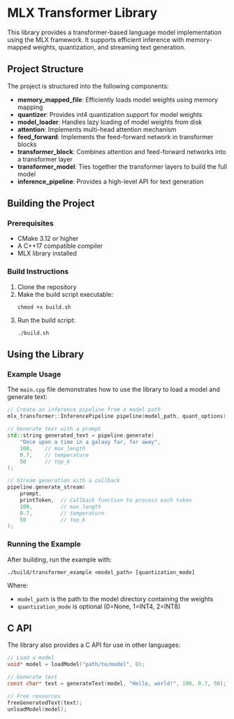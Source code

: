 # MLX Transformer Library

This library provides a transformer-based language model implementation using the MLX framework. It supports efficient inference with memory-mapped weights, quantization, and streaming text generation.

## Project Structure

The project is structured into the following components:

- **memory_mapped_file**: Efficiently loads model weights using memory mapping
- **quantizer**: Provides int4 quantization support for model weights
- **model_loader**: Handles lazy loading of model weights from disk
- **attention**: Implements multi-head attention mechanism
- **feed_forward**: Implements the feed-forward network in transformer blocks
- **transformer_block**: Combines attention and feed-forward networks into a transformer layer
- **transformer_model**: Ties together the transformer layers to build the full model
- **inference_pipeline**: Provides a high-level API for text generation

## Building the Project

### Prerequisites

- CMake 3.12 or higher
- A C++17 compatible compiler
- MLX library installed

### Build Instructions

1. Clone the repository
2. Make the build script executable:
   ```
   chmod +x build.sh
   ```
3. Run the build script:
   ```
   ./build.sh
   ```

## Using the Library

### Example Usage

The `main.cpp` file demonstrates how to use the library to load a model and generate text:

```cpp
// Create an inference pipeline from a model path
mlx_transformer::InferencePipeline pipeline(model_path, quant_options);

// Generate text with a prompt
std::string generated_text = pipeline.generate(
    "Once upon a time in a galaxy far, far away",
    100,    // max_length
    0.7,    // temperature
    50      // top_k
);

// Stream generation with a callback
pipeline.generate_stream(
    prompt,
    printToken,  // Callback function to process each token
    100,         // max_length
    0.7,         // temperature
    50           // top_k
);
```

### Running the Example

After building, run the example with:

```
./build/transformer_example <model_path> [quantization_mode]
```

Where:
- `model_path` is the path to the model directory containing the weights
- `quantization_mode` is optional (0=None, 1=INT4, 2=INT8)

## C API

The library also provides a C API for use in other languages:

```c
// Load a model
void* model = loadModel("path/to/model", 0);

// Generate text
const char* text = generateText(model, "Hello, world!", 100, 0.7, 50);

// Free resources
freeGeneratedText(text);
unloadModel(model);
```

